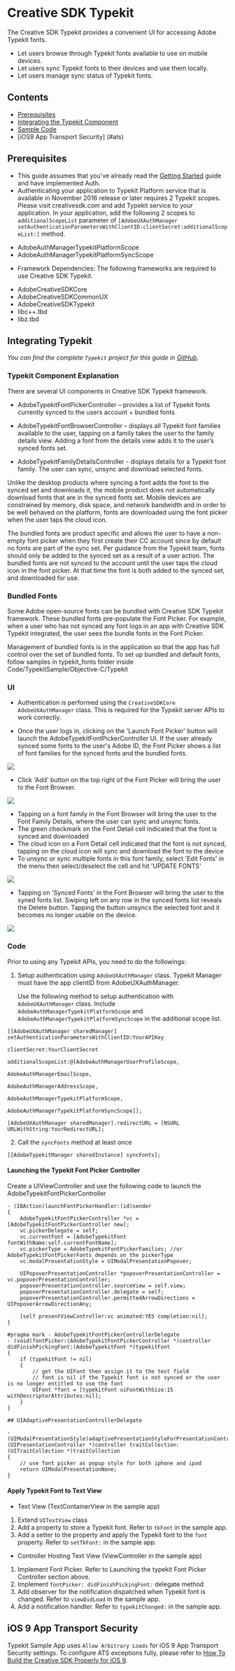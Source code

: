 # Creative SDK Typekit

The Creative SDK Typekit provides a convenient UI for accessing Adobe Typekit fonts.

+ Let users browse through Typekit fonts available to use on mobile devices.
+ Let users sync Typekit fonts to their devices and use them locally.
+ Let users manage sync status of Typekit fonts.

## Contents

- [Prerequisites](#prerequisites)
- [Integrating the Typekit Component](#typekit)
- [Sample Code](#code)
- [iOS9 App Transport Security] (#ats)

<a name="prerequisites"></a>
## Prerequisites

+ This guide assumes that you've already read the <a href="/articles/gettingstarted/index.html">Getting Started</a> guide and have implemented Auth.
+ Authenticating your application to Typekit Platform service that is available in November 2016 release or later requires 2 Typekit scopes. Please visit creativesdk.com and add Typekit service to your application. In your application, add the following 2 scopes to `additionalScopeList` parameter of `[AdobeUXAuthManager setAuthenticationParametersWithClientID:clientSecret:additionalScopeList:]` method.

 - AdobeAuthManagerTypekitPlatformScope
 - AdobeAuthManagerTypekitPlatformSyncScope

+ Framework Dependencies: The following frameworks are required to use Creative SDK Typekit.

 - AdobeCreativeSDKCore
 - AdobeCreativeSDKCommonUX
 - AdobeCreativeSDKTypekit
 - libc++.tbd
 - libz.tbd

<a name="typekit"></a>
## Integrating Typekit

*You can find the complete `Typekit` project for this guide in <a href="https://github.com/CreativeSDK/ios-getting-started-samples" target="_blank">GitHub</a>.*

### Typekit Component Explanation

There are several UI components in Creative SDK Typekit framework.

- AdobeTypekitFontPickerController – provides a list of Typekit fonts currently synced to the users account + bundled fonts

- AdobeTypekitFontBrowserController – displays all Typekit font families available to the user, tapping on a family takes the user to the family details view. Adding a font from the details view adds it to the user’s synced fonts set.

- AdobeTypekitFamilyDetailsController - displays details for a Typekit font family. The user can sync, unsync and download selected fonts.

Unlike the desktop products where syncing a font adds the font to the synced set and downloads it, the mobile product does not automatically download fonts that are in the synced fonts set. Mobile devices are constrained by memory, disk space, and network bandwidth and in order to be well behaved on the platform, fonts are downloaded using the font picker when the user taps the cloud icon.

The bundled fonts are product specific and allows the user to have a non-empty font picker when they first create their CC account since by default no fonts are part of the sync set. Per guidance from the Typekit team, fonts should only be added to the synced set as a result of a user action. The bundled fonts are not synced to the account until the user taps the cloud icon in the font picker. At that time the font is both added to the synced set, and downloaded for use.

### Bundled Fonts

Some Adobe open-source fonts can be bundled with Creative SDK Typekit framework. These bundled fonts pre-populate the Font Picker. For example, when a user who has not synced any font logs in an app with Creative SDK Typekit integrated, the user sees the bundle fonts in the Font Picker.

Management of bundled fonts is in the application so that the app has full control over the set of bundled fonts. To set up bundled and default fonts, follow samples in typekit_fonts folder inside Code/TypekitSample/Objective-C/Typekit


### UI

- Authentication is performed using the `CreativeSDKCore AdobeUXAuthManager` class. This is required for the Typekit server APIs to work correctly.

- Once the user logs in, clicking on the 'Launch Font Picker' button will launch the AdobeTypekitFontPickerController UI.  If the user already synced some fonts to the user's Adobe ID, the Font Picker shows a list of font families for the synced fonts and the bundled fonts.

![](images/FontPicker.png)

- Click 'Add' button on the top right of the Font Picker will bring the user to the Font Browser.

![](images/FontBrowser.png)

- Tapping on a font family in the Font Browser will bring the user to the Font Family Details, where the user can sync and unsync fonts.
- The green checkmark on the Font Detail cell indicated that the font is synced and downloaded
- The cloud icon on a Font Detail cell indicated that the font is not synced, tapping on the cloud icon will sync and download the font to the device
- To unsync or sync multiple fonts in this font family, select 'Edit Fonts' in the menu then select/deselect the cell and hit 'UPDATE FONTS'

![](images/FontFamilyDetails.png)

- Tapping on 'Synced Fonts' in the Font Browser will bring the user to the syned fonts list. Swiping left on any row in the synced fonts list reveals the Delete button. Tapping the button unsyncs the selected font and it becomes no longer usable on the device.

![](images/SyncedFonts.png) 

<a name="code"></a>
### Code

Prior to using any Typekit APIs, you need to do the followings:

1. Setup authentication using `AdobeUXAuthManager` class. Typekit Manager must have the app clientID from AdobeUXAuthManager.

   Use the following method to setup authentication with `AdobeUXAuthManager` class. Include `AdobeAuthManagerTypekitPlatformScope` and `AdobeAuthManagerTypekitPlatformSyncScope` in the additional scope list.

```
[[AdobeUXAuthManager sharedManager] setAuthenticationParametersWithClientID:YourAPIKey
                                                                   clientSecret:YourClientSecret
                                                            additionalScopeList:@[AdobeAuthManagerUserProfileScope,
                                                                                  AdobeAuthManagerEmailScope,
                                                                                  AdobeAuthManagerAddressScope,
                                                                                  AdobeAuthManagerTypekitPlatformScope,
                                                                                  AdobeAuthManagerTypekitPlatformSyncScope]];

[AdobeUXAuthManager sharedManager].redirectURL = [NSURL URLWithString:YourRedirectURL];
```

2. Call the `syncFonts` method at least once

```
[[AdobeTypekitManager sharedInstance] syncFonts];
```

#### Launching the Typekit Font Picker Controller

Create a UIViewController and use the following code to launch the AdobeTypekitFontPickerController

```
- (IBAction)launchFontPickerHandler:(id)sender
{
    AdobeTypekitFontPickerController *vc = [AdobeTypekitFontPickerController new];
    vc.pickerDelegate = self;
    vc.currentFont = [AdobeTypekitFont fontWithName:self.currentFontName];
    vc.pickerType = AdobeTypekitFontPickerFamilies; //or AdobeTypekitFontPickerFonts depends on the pickerType
    vc.modalPresentationStyle = UIModalPresentationPopover;

    UIPopoverPresentationController *popoverPresentationController = vc.popoverPresentationController;
    popoverPresentationController.sourceView = self.view;
    popoverPresentationController.delegate = self;
    popoverPresentationController.permittedArrowDirections = UIPopoverArrowDirectionAny;

    [self presentViewController:vc animated:YES completion:nil];
}

#pragma mark - AdobeTypekitFontPickerControllerDelegate
- (void)fontPicker:(AdobeTypekitFontPickerController *)controller didFinishPickingFont:(AdobeTypekitFont *)typekitFont
{
    if (typekitFont != nil)
    {
        // get the UIFont then assign it to the text field
        // font is nil if the Typekit font is not synced or the user is no longer entitled to use the font
        UIFont *font = [typekitFont uiFontWithSize:15 withDescriptorAttributes:nil];
    }
}

## UIAdaptivePresentationControllerDelegate

- (UIModalPresentationStyle)adaptivePresentationStyleForPresentationController:(UIPresentationController *)controller traitCollection:(UITraitCollection *)traitCollection
{
    // use font picker as popup style for both iphone and ipad
    return UIModalPresentationNone;
}

```

#### Apply Typekit Font to Text View
- Text View (TextContainerView in the sample app)
 1. Extend `UITextView` class
 2. Add a property to store a Typekit font. Refer to `tkFont` in the sample app.
 3. Add a setter to the property and apply the Typekit font to the `font` property. Refer to `setTkFont:` in the sample app.

- Controller Hosting Text View (ViewController in the sample app)
 1. Implement Font Picker. Refer to Launching the typekit Font Picker Controller section above.
 2. Implement `fontPicker: didFinishPickingFont:` delegate method
 3. Add observer for the notification dispatched when Typekit font is changed. Refer to `viewDidLoad` in the sample app.
 4. Add a notification handler. Refer to `typekitChanged:` in the sample app.

<a name="ats"></a>
## iOS 9 App Transport Security
Typekit Sample App uses `Allow Arbitrary Loads` for iOS 9 App Transport Security settings. To configure ATS exceptions fully, please refer to [How To Build the Creative SDK Properly for iOS 9](https://creativesdk.zendesk.com/hc/en-us/articles/206347815-How-To-Build-the-Creative-SDK-Properly-for-iOS-9-Build-v-0-11-or-Older-).
